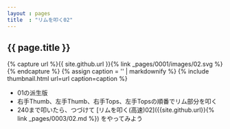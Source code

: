 ```yaml
---
layout : pages
title  : "リムを叩く02"
---
```


## {{ page.title }}

{% capture url %}{{ site.github.url }}{% link _pages/0001/images/02.svg %}{% endcapture %}
{% assign caption = '' | markdownify %}
{% include thumbnail.html url=url caption=caption %}


* 01の派生版
* 右手Thumb、左手Thumb、右手Tops、左手Topsの順番でリム部分を叩く
* 240まで叩いたら、つづけて [リムを叩く(高速)02]({{site.github.url}}{% link _pages/0003/02.md %}) をやってみよう
